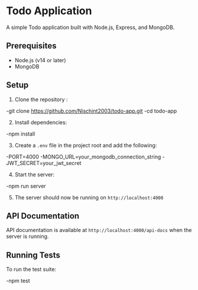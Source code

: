# Todo Application

A simple Todo application built with Node.js, Express, and MongoDB.

## Prerequisites

- Node.js (v14 or later)
- MongoDB

## Setup

1. Clone the repository :

-git clone https://github.com/Nischint2003/todo-app.git
-cd todo-app

2. Install dependencies:

-npm install

3. Create a `.env` file in the project root and add the following:

-PORT=4000
-MONGO_URL=your_mongodb_connection_string
-JWT_SECRET=your_jwt_secret

4. Start the server:

-npm run server

5. The server should now be running on `http://localhost:4000`

## API Documentation

API documentation is available at `http://localhost:4000/api-docs` when the server is running.

## Running Tests

To run the test suite:

-npm test